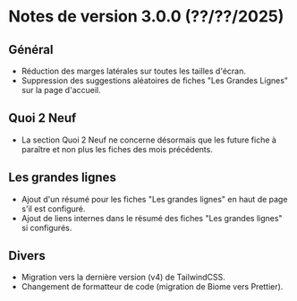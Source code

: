 # Notes de version 3.0.0 (??/??/2025)

## Général

- Réduction des marges latérales sur toutes les tailles d'écran.
- Suppression des suggestions aléatoires de fiches "Les Grandes Lignes" sur la page d'accueil.

## Quoi 2 Neuf

- La section Quoi 2 Neuf ne concerne désormais que les future fiche à paraître et non plus les fiches des mois précédents.

## Les grandes lignes

- Ajout d'un résumé pour les fiches "Les grandes lignes" en haut de page s'il est configuré.
- Ajout de liens internes dans le résumé des fiches "Les grandes lignes" si configurés.

## Divers

- Migration vers la dernière version (v4) de TailwindCSS.
- Changement de formatteur de code (migration de Biome vers Prettier).